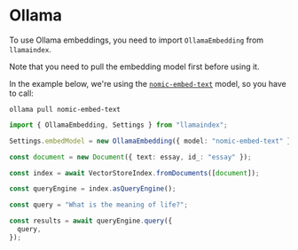 # Ollama

To use Ollama embeddings, you need to import `OllamaEmbedding` from `llamaindex`.

Note that you need to pull the embedding model first before using it.

In the example below, we're using the [`nomic-embed-text`](https://ollama.com/library/nomic-embed-text) model, so you have to call:

```shell
ollama pull nomic-embed-text
```

```ts
import { OllamaEmbedding, Settings } from "llamaindex";

Settings.embedModel = new OllamaEmbedding({ model: "nomic-embed-text" });

const document = new Document({ text: essay, id_: "essay" });

const index = await VectorStoreIndex.fromDocuments([document]);

const queryEngine = index.asQueryEngine();

const query = "What is the meaning of life?";

const results = await queryEngine.query({
  query,
});
```
